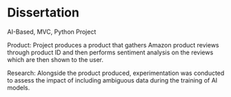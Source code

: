 # Dissertation

AI-Based, MVC, Python Project

Product: Project produces a product that gathers Amazon product reviews through product ID and then performs sentiment analysis on the reviews which are then shown to the user.

Research: Alongside the product produced, experimentation was conducted to assess the impact of including ambiguous data during the training of AI models.
